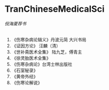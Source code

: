 # TranChineseMedicalSci
###### 倪海夏荐书
1. 《伤寒杂病论辑义》丹波元简 大兴书局
2. 《证因方论》 汪麟（清）
3. 《世补斋医术全集》 陆九芝，傅青主
4. 《徐灵胎医术全集》
5. 《伤寒杂病论》台湾士林出版社
6. 《石室秘录》
7. 《黄帝外经》
8. 《伤寒论解说》
